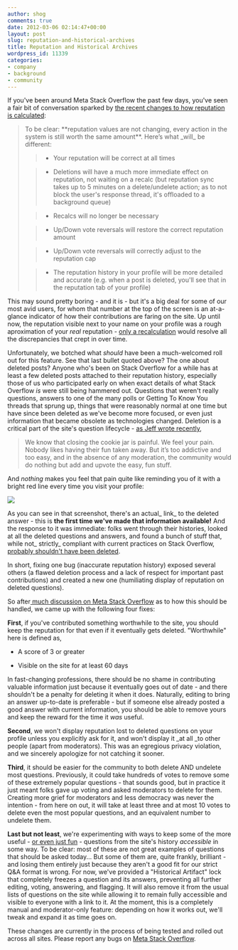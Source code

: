 ```yaml
---
author: shog
comments: true
date: 2012-03-06 02:14:47+00:00
layout: post
slug: reputation-and-historical-archives
title: Reputation and Historical Archives
wordpress_id: 11339
categories:
- company
- background
- community
---
```


If you've been around Meta Stack Overflow the past few days, you've seen a fair bit of conversation sparked by [the recent changes to how reputation is calculated](http://meta.stackoverflow.com/questions/123319/recent-reputation-history-changes):


<blockquote>To be clear: **reputation values are not changing, every action in the system is still worth the same amount**. Here’s what _will_ be different:

> 
> 
	
>   * Your reputation will be correct at all times
> 
	
>   * Deletions will have a much more immediate effect on reputation, not waiting on a recalc (but reputation sync takes up to 5 minutes on a delete/undelete action; as to not block the user's response thread, it's offloaded to a background queue)
> 
	
>   * Recalcs will no longer be necessary
> 
	
>   * Up/Down vote reversals will restore the correct reputation amount
> 
	
>   * Up/Down vote reversals will correctly adjust to the reputation cap
> 
	
>   * The reputation history in your profile will be more detailed and accurate (e.g. when a post is deleted, you'll see that in the reputation tab of your profile)
> 

</blockquote>


This may sound pretty boring - and it is - but it's a big deal for some of our most avid users, for whom that number at the top of the screen is an at-a-glance indicator of how their contributions are faring on the site. Up until now, the reputation visible next to your name on your profile was a rough aproximation of your _real_ reputation - [only a recalculation](http://blog.stackoverflow.com/2010/03/the-great-reputation-recalc-begins/) would resolve all the discrepancies that crept in over time.

Unfortunately, we botched what _should_ have been a much-welcomed roll out for this feature. See that last bullet quoted above? The one about deleted posts? Anyone who's been on Stack Overflow for a while has at least a few deleted posts attached to their reputation history, especially those of us who participated early on when exact details of what Stack Overflow _is_ were still being hammered out. Questions that weren't really questions, answers to one of the many polls or Getting To Know You threads that sprung up, things that were reasonably normal at one time but have since been deleted as we've become more focused, or even just information that became obsolete as technologies changed. Deletion is a critical part of the site's question lifecycle - [as Jeff wrote recently](http://blog.stackoverflow.com/2012/01/the-trouble-with-popularity/),


<blockquote>We know that closing the cookie jar is painful. We feel your pain. Nobody likes having their fun taken away. But it’s too addictive and too easy, and in the absence of any moderation, the community would do nothing but add and upvote the easy, fun stuff.</blockquote>


And _nothing_ makes you feel that pain quite like reminding you of it with a bright red line every time you visit your profile:

![](/blog/images/wordpress/badrep.png)

As you can see in that screenshot, there's an actual_ link_ to the deleted answer - this is **the first time we've made that information available!** And the response to it was immediate: folks went through their histories, looked at all the deleted questions and answers, and found a bunch of stuff that, while not_ strictly_ compliant with current practices on Stack Overflow, [probably shouldn't have been deleted](http://stackoverflow.com/questions/432922/significant-new-inventions-in-computing-since-1980).

In short, fixing one bug (inaccurate reputation history) exposed several others (a flawed deletion process and a lack of respect for important past contributions) and created a new one (humiliating display of reputation on deleted questions).

So after[ much discussion on Meta Stack Overflow](http://meta.stackoverflow.com/questions/124439/community-led-deletionism-a-protocol-for-sanity) as to how this should be handled, we came up with the following four fixes:

**First**, if you've contributed something worthwhile to the site, you should keep the reputation for that even if it eventually gets deleted. "Worthwhile" here is defined as,



	
  * A score of 3 or greater

	
  * Visible on the site for at least 60 days


In fast-changing professions, there should be no shame in contributing valuable information just because it eventually goes out of date - and there shouldn't be a penalty for deleting it when it does. Naturally, editing to bring an answer up-to-date is preferable - but if someone else already posted a good answer with current information, you should be able to remove yours and keep the reward for the time it _was_ useful.

**Second**, we won't display reputation lost to deleted questions on your profile unless you explicitly ask for it, and won't display it _at all _to other people (apart from moderators). This was an egregious privacy violation, and we sincerely apologize for not catching it sooner.

**Third**, it should be easier for the community to both delete AND undelete most questions. Previously, it could take hundreds of votes to remove some of these extremely popular questions - that sounds good, but in practice it just meant folks gave up voting and asked moderators to delete for them. Creating more grief for moderators and less democracy was never the intention - from here on out, it will take at least three and at most 10 votes to delete even the most popular questions, and an equivalent number to undelete them.

**Last but not least**, we're experimenting with ways to keep some of the more useful - [or even just fun](http://blog.stackoverflow.com/2010/01/stack-overflow-where-we-hate-fun/) - questions from the site's history _accessible_ in some way. To be clear: most of these are not great examples of questions that should be asked today... But some of them are, quite frankly, brilliant - and losing them entirely just because they aren't a good fit for our strict Q&A format is wrong. For now, we've provided a "Historical Artifact" lock that completely freezes a question and its answers, preventing all further editing, voting, answering, and flagging. It will also remove it from the usual lists of questions on the site while allowing it to remain fully accessible and visible to everyone with a link to it. At the moment, this is a completely manual and moderator-only feature: depending on how it works out, we'll tweak and expand it as time goes on.

These changes are currently in the process of being tested and rolled out across all sites. Please report any bugs on [Meta Stack Overflow](http://meta.stackoverflow.com/).

